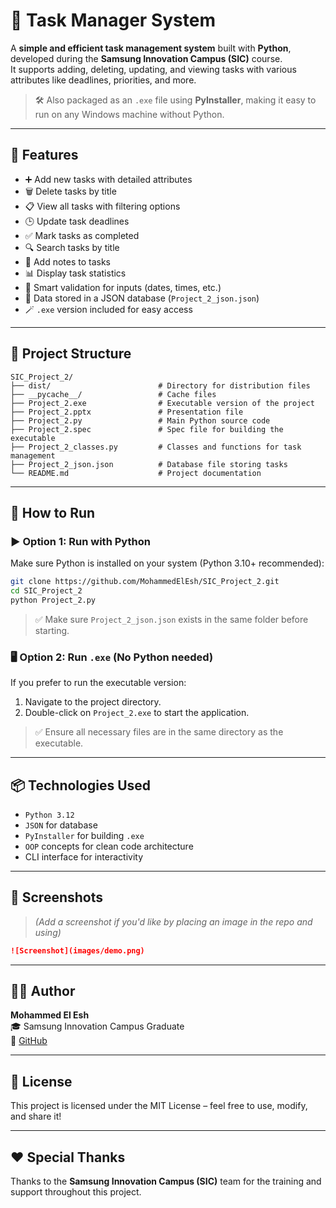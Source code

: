 # 📝 Task Manager System

A **simple and efficient task management system** built with **Python**, developed during the **Samsung Innovation Campus (SIC)** course.  
It supports adding, deleting, updating, and viewing tasks with various attributes like deadlines, priorities, and more.

> 🛠️ Also packaged as an `.exe` file using **PyInstaller**, making it easy to run on any Windows machine without Python.

---

## 🧾 Features

- ➕ Add new tasks with detailed attributes
- 🗑️ Delete tasks by title
- 📋 View all tasks with filtering options
- 🕒 Update task deadlines
- ✅ Mark tasks as completed
- 🔍 Search tasks by title
- 📝 Add notes to tasks
- 📊 Display task statistics
- 🧠 Smart validation for inputs (dates, times, etc.)
- 💾 Data stored in a JSON database (`Project_2_json.json`)
- 🪄 `.exe` version included for easy access

---

## 🧱 Project Structure

```
SIC_Project_2/
├── dist/                        # Directory for distribution files
├── __pycache__/                 # Cache files
├── Project_2.exe                # Executable version of the project
├── Project_2.pptx               # Presentation file
├── Project_2.py                 # Main Python source code
├── Project_2.spec               # Spec file for building the executable
├── Project_2_classes.py         # Classes and functions for task management
├── Project_2_json.json          # Database file storing tasks
└── README.md                    # Project documentation
```

---

## 🚀 How to Run

### ▶️ Option 1: Run with Python

Make sure Python is installed on your system (Python 3.10+ recommended):

```bash
git clone https://github.com/MohammedElEsh/SIC_Project_2.git
cd SIC_Project_2
python Project_2.py
```

> ✅ Make sure `Project_2_json.json` exists in the same folder before starting.

### 🖥️ Option 2: Run `.exe` (No Python needed)

If you prefer to run the executable version:

1. Navigate to the project directory.
2. Double-click on `Project_2.exe` to start the application.

> ✅ Ensure all necessary files are in the same directory as the executable.

---

## 📦 Technologies Used

- `Python 3.12`
- `JSON` for database
- `PyInstaller` for building `.exe`
- `OOP` concepts for clean code architecture
- CLI interface for interactivity

---

## 📸 Screenshots

> *(Add a screenshot if you'd like by placing an image in the repo and using)*  
```markdown
![Screenshot](images/demo.png)
```

---

## 👨‍💻 Author

**Mohammed El Esh**  
🎓 Samsung Innovation Campus Graduate  
🔗 [GitHub](https://github.com/MohammedElEsh)

---

## 📄 License

This project is licensed under the MIT License – feel free to use, modify, and share it!

---

## ❤️ Special Thanks

Thanks to the **Samsung Innovation Campus (SIC)** team for the training and support throughout this project.
